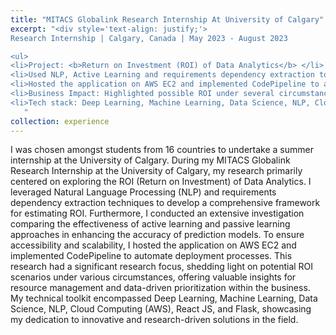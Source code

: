 ```yaml
---
title: "MITACS Globalink Research Internship At University of Calgary"
excerpt: "<div style='text-align: justify;'>
Research Internship | Calgary, Canada | May 2023 - August 2023  

<ul>
<li>Project: <b>Return on Investment (ROI) of Data Analytics</b> </li>
<li>Used NLP, Active Learning and requirements dependency extraction to construct a full framework to estimate ROI</li>
<li>Hosted the application on AWS EC2 and implemented CodePipeline to automate the deployment procedure</li>
<li>Business Impact: Highlighted possible ROI under several circumstances, potentially helping the business to manage resources and prioritise data-driven plans. </li>
<li>Tech stack: Deep Learning, Machine Learning, Data Science, NLP, Cloud Computing (AWS), React JS, Flask </li>
   "
collection: experience
---
```


I was chosen amongst students from 16 countries to undertake a summer internship at the University of Calgary.
During my MITACS Globalink Research Internship at the University of Calgary, my research primarily centered on exploring the ROI (Return on Investment) of Data Analytics. I leveraged Natural Language Processing (NLP) and requirements dependency extraction techniques to develop a comprehensive framework for estimating ROI. Furthermore, I conducted an extensive investigation comparing the effectiveness of active learning and passive learning approaches in enhancing the accuracy of prediction models. To ensure accessibility and scalability, I hosted the application on AWS EC2 and implemented CodePipeline to automate deployment processes. This research had a significant research focus, shedding light on potential ROI scenarios under various circumstances, offering valuable insights for resource management and data-driven prioritization within the business. My technical toolkit encompassed Deep Learning, Machine Learning, Data Science, NLP, Cloud Computing (AWS), React JS, and Flask, showcasing my dedication to innovative and research-driven solutions in the field.
